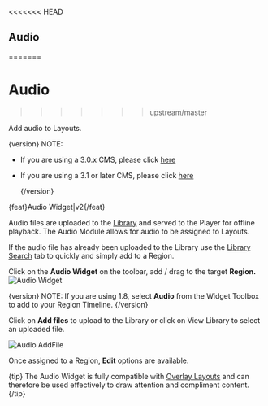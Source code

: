 <<<<<<< HEAD
<!--toc=widgets-->

## Audio 
=======
# Audio 
>>>>>>> upstream/master

Add audio to Layouts.

{version}
NOTE:

- If you are using a 3.0.x CMS, please click [here](media_module_audio_3.html)

- If you are using a 3.1 or later CMS, please click [here](media_module_audio.html)
  
  {/version}
  

{feat}Audio Widget|v2{/feat}

Audio files are uploaded to the [Library](media_library_2.html) and served to the Player for offline playback. The Audio Module allows for audio to be assigned to Layouts.

If the audio file has already been uploaded to the Library use the [Library Search](layouts_library_search.html) tab to quickly and simply add to a Region.


Click on the **Audio Widget** on the toolbar,  add / drag to the target **Region.** ![Audio Widget](img/v2_media_audio_widget.png)



{version}
NOTE: If you are using 1.8, select **Audio** from the Widget Toolbox to add to your Region Timeline.
{/version}

Click on **Add files** to upload to the Library or click on View Library to select an uploaded file.

![Audio AddFile](img/v2_modules_audio_upload.png)

Once assigned to a Region, **Edit** options are available.

{tip}
The Audio Widget is fully compatible with [Overlay Layouts](layouts_overlay.html) and can therefore be used effectively to draw attention and compliment content.
{/tip}
